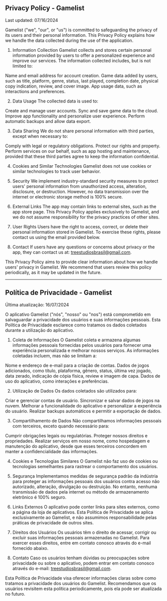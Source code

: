 ## Privacy Policy - Gamelist
Last updated: 07/16/2024

Gamelist ("we", "our", or "us") is committed to safeguarding the privacy of its users and their personal information. This Privacy Policy explains how we handle the data collected during the use of the application.

1. Information Collection
Gamelist collects and stores certain personal information provided by users to offer a personalized experience and improve our services. The information collected includes, but is not limited to:

Name and email address for account creation.
Game data added by users, such as title, platform, genre, status, last played, completion date, physical copy indication, review, and cover image.
App usage data, such as interactions and preferences.

2. Data Usage
The collected data is used to:

Create and manage user accounts.
Sync and save game data to the cloud.
Improve app functionality and personalize user experience.
Perform automatic backups and allow data export.

3. Data Sharing
We do not share personal information with third parties, except when necessary to:

Comply with legal or regulatory obligations.
Protect our rights and property.
Perform services on our behalf, such as app hosting and maintenance, provided that these third parties agree to keep the information confidential.

4. Cookies and Similar Technologies
Gamelist does not use cookies or similar technologies to track user behavior.

5. Security
We implement industry-standard security measures to protect users' personal information from unauthorized access, alteration, disclosure, or destruction. However, no data transmission over the internet or electronic storage method is 100% secure.

6. External Links
The app may contain links to external sites, such as the app store page. This Privacy Policy applies exclusively to Gamelist, and we do not assume responsibility for the privacy practices of other sites.

7. User Rights
Users have the right to access, correct, or delete their personal information stored in Gamelist. To exercise these rights, please contact us using the email provided below.

8. Contact
If users have any questions or concerns about privacy or the app, they can contact us at: treestudiosbrasil@gmail.com.

This Privacy Policy aims to provide clear information about how we handle users' privacy in Gamelist. We recommend that users review this policy periodically, as it may be updated in the future.

-----------


## Política de Privacidade - Gamelist
Última atualização: 16/07/2024

O aplicativo Gamelist ("nós", "nosso" ou "nos") está comprometido em salvaguardar a privacidade dos usuários e suas informações pessoais. Esta Política de Privacidade esclarece como tratamos os dados coletados durante a utilização do aplicativo.

1. Coleta de Informações
O Gamelist coleta e armazena algumas informações pessoais fornecidas pelos usuários para fornecer uma experiência personalizada e melhorar nossos serviços. As informações coletadas incluem, mas não se limitam a:

Nome e endereço de e-mail para a criação de contas.
Dados de jogos adicionados, como título, plataforma, gênero, status, última vez jogado, data zerado, indicação de cópia física, review e imagem de capa.
Dados de uso do aplicativo, como interações e preferências.

2. Utilização de Dados
Os dados coletados são utilizados para:

Criar e gerenciar contas de usuário.
Sincronizar e salvar dados de jogos na nuvem.
Melhorar a funcionalidade do aplicativo e personalizar a experiência do usuário.
Realizar backups automáticos e permitir a exportação de dados.

3. Compartilhamento de Dados
Não compartilhamos informações pessoais com terceiros, exceto quando necessário para:

Cumprir obrigações legais ou regulatórias.
Proteger nossos direitos e propriedades.
Realizar serviços em nosso nome, como hospedagem e manutenção do aplicativo, desde que esses terceiros concordem em manter a confidencialidade das informações.

4. Cookies e Tecnologias Similares
O Gamelist não faz uso de cookies ou tecnologias semelhantes para rastrear o comportamento dos usuários.

5. Segurança
Implementamos medidas de segurança padrão da indústria para proteger as informações pessoais dos usuários contra acesso não autorizado, alteração, divulgação ou destruição. No entanto, nenhuma transmissão de dados pela internet ou método de armazenamento eletrônico é 100% seguro.

6. Links Externos
O aplicativo pode conter links para sites externos, como a página da loja de aplicativos. Esta Política de Privacidade se aplica exclusivamente ao Gamelist, e não assumimos responsabilidade pelas práticas de privacidade de outros sites.

7. Direitos dos Usuários
Os usuários têm o direito de acessar, corrigir ou excluir suas informações pessoais armazenadas no Gamelist. Para exercer esses direitos, entre em contato conosco através do e-mail fornecido abaixo.

8. Contato
Caso os usuários tenham dúvidas ou preocupações sobre privacidade ou sobre o aplicativo, podem entrar em contato conosco através do e-mail: treestudiosbrasil@gmail.com.

Esta Política de Privacidade visa oferecer informações claras sobre como tratamos a privacidade dos usuários do Gamelist. Recomendamos que os usuários revisitem esta política periodicamente, pois ela pode ser atualizada no futuro.
